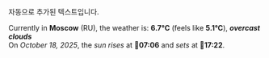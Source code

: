
자동으로 추가된 텍스트입니다.

<!--START_SECTION:weather:moscow-->
Currently in **Moscow** (RU), the weather is: **6.7°C** (feels like **5.1°C**), ***overcast clouds***<br/>
On *October 18, 2025*, the *sun rises* at 🌅**07:06** and *sets* at 🌇**17:22**.
<!--END_SECTION:weather-->
